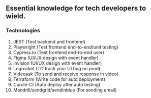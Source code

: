 ## Essential knowledge for tech developers to wield.

### Technologies
1. JEST (Test backend and frontend)
2. Playwright (Test frontend end-to-end/unit testing)
3. Cypress.io (Test frontend end-to-end user)
4. Figma (UI/UX design with event handler)
5. Invision (UI/UX design with event handler)
6. Logrocket (TO track your UI bug on prod)
7. Videoask (To send and receive response in video)
8. Terraform (Write code for auto deployment)
9. Curcle-CI (Auto deploy after auto testing)
10. Mandrill/sendgrid/sendinblue (For sending email)


